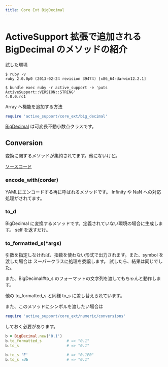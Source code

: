 ```yaml
---
title: Core Ext BigDecimal
---
```

ActiveSupport 拡張で追加される BigDecimal のメソッドの紹介
================================================================================

試した環境

```
$ ruby -v
ruby 2.0.0p0 (2013-02-24 revision 39474) [x86_64-darwin12.2.1]
```

```
$ bundle exec ruby -r active_support -e 'puts ActiveSupport::VERSION::STRING'
4.0.0.rc1
```

Array へ機能を追加する方法

```ruby
require 'active_support/core_ext/big_decimal'
```

[BigDecimal](http://rurema.clear-code.com/query:BigDecimal/) は可変長不動小数点クラスです。

Conversion
--------------------------------------------------------------------------------

変換に関するメソッドが集約されてます。他にないけど。

[ソースコード](https://github.com/rails/rails/blob/v4.0.0.rc1/activesupport/lib/active_support/core_ext/big_decimal/conversions.rb)

### encode_with(corder)

YAMLにエンコードする再に呼ばれるメソッドです。
Infinity や NaN への対応処理がされてます。

### to_d

BigDecimal に変換するメソッドです。定義されていない環境の場合に生成します。
self を返すだけ。

### to_formatted_s(*args)

引数を指定しなければ、指数を使わない形式で出力されます。また、symbol を渡した場合は スーパークラスに処理を委譲します。 試したら、結果は同じでした。

また、BigDecimal#to_s のフォーマットの文字列を渡してもちゃんと動作します。

他の to_formatted_s と同様 to_s に差し替えられています。


また、このメソッドにシンボルを渡したい場合は

```ruby
require 'active_support/core_ext/numeric/conversions'
```

しておく必要があります。

```ruby
b = BigDecimal.new('0.1')
b.to_formatted_s           # => "0.1"
b.to_s                     # => "0.1"

b.to_s 'E'                 # => "0.1E0"
b.to_s :db                 # => "0.1"
```
